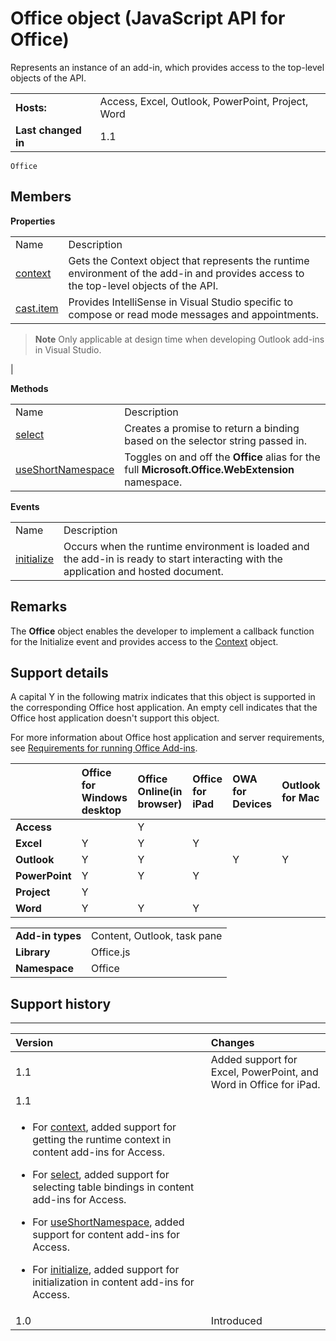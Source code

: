 
# Office object (JavaScript API for Office)
Represents an instance of an add-in, which provides access to the top-level objects of the API.

|||
|:-----|:-----|
|**Hosts:**|Access, Excel, Outlook, PowerPoint, Project, Word|
|**Last changed in**|1.1|

```
Office
```


## Members


**Properties**

|||
|:-----|:-----|
|Name|Description|
|[context](../../reference/shared/office.context.md)|Gets the Context object that represents the runtime environment of the add-in and provides access to the top-level objects of the API.|
|[cast.item](../../reference/shared/office.cast.item.md)|Provides IntelliSense in Visual Studio specific to compose or read mode messages and appointments.
 >**Note**  Only applicable at design time when developing Outlook add-ins in Visual Studio.

|

**Methods**

|||
|:-----|:-----|
|Name|Description|
|[select](../../reference/shared/office.select.md)|Creates a promise to return a binding based on the selector string passed in.|
|[useShortNamespace](../../reference/shared/office.useshortnamespace.md)|Toggles on and off the  **Office** alias for the full **Microsoft.Office.WebExtension** namespace.|

**Events**

|||
|:-----|:-----|
|Name|Description|
|[initialize](../../reference/shared/office.initialize.md)|Occurs when the runtime environment is loaded and the add-in is ready to start interacting with the application and hosted document.|

## Remarks

The  **Office** object enables the developer to implement a callback function for the Initialize event and provides access to the [Context](../../reference/shared/asyncresult.context.md) object.


## Support details


A capital Y in the following matrix indicates that this object is supported in the corresponding Office host application. An empty cell indicates that the Office host application doesn't support this object.

For more information about Office host application and server requirements, see [Requirements for running Office Add-ins](http://msdn.microsoft.com/library/67340567-bb9a-498c-96d3-3f52f28c16bc%28Office.15%29.aspx).


||**Office for Windows desktop**|**Office Online(in browser)**|**Office for iPad**|**OWA for Devices**|**Outlook for Mac**|
|:-----|:-----|:-----|:-----|:-----|:-----|
|**Access**||Y||||
|**Excel**|Y|Y|Y|||
|**Outlook**|Y|Y||Y|Y|
|**PowerPoint**|Y|Y|Y|||
|**Project**|Y|||||
|**Word**|Y|Y|Y|||

|||
|:-----|:-----|
|**Add-in types**|Content, Outlook, task pane|
|**Library**|Office.js|
|**Namespace**|Office|

## Support history



****


|**Version**|**Changes**|
|:-----|:-----|
|1.1|Added support for Excel, PowerPoint, and Word in Office for iPad.|
|1.1|
<ul xmlns:xlink="http://www.w3.org/1999/xlink" xmlns:mtps="http://msdn2.microsoft.com/mtps" xmlns:MSHelp="http://msdn.microsoft.com/mshelp" xmlns:mshelp="http://msdn.microsoft.com/mshelp" xmlns:ddue="http://ddue.schemas.microsoft.com/authoring/2003/5" xmlns:msxsl="urn:schemas-microsoft-com:xslt"><li><p>For <a href="6c4b2c16-d4fb-4ecf-b72c-1e33b205daaf.htm">context</a>, added support for getting the runtime context in content add-ins for Access.</p></li><li><p>For <a href="23aeb136-da1f-4127-a798-99dc27bc4dae.htm">select</a>, added support for selecting table bindings in content add-ins for Access.</p></li><li><p>For <a href="9a4d5c7d-fcc4-4e8f-bef2-f2a8d8b4ae00.htm">useShortNamespace</a>, added support for content add-ins for Access.</p></li><li><p>For <a href="727adf79-a0b5-48d2-99c7-6642c2c334fc.htm">initialize</a>, added support for initialization in content add-ins for Access.</p></li></ul>|
|1.0|Introduced|
